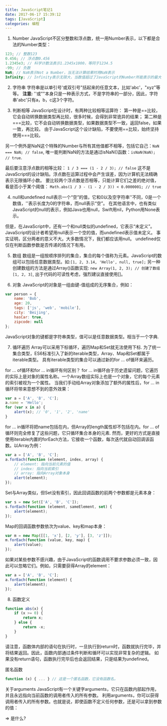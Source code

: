 ```yaml
---
title: JavaScript笔记1
date: 2017-06-17 15:39:12
tags: [JavaScript]
categories: 编程
---
```

1. Number
JavaScript不区分整数和浮点数，统一用Number表示，以下都是合法的Number类型：
```javascript
123; // 整数123
0.456; // 浮点数0.456
1.2345e3; // 科学计数法表示1.2345x1000，等同于1234.5
-99; // 负数
NaN; // NaN表示Not a Number，当无法计算结果时用NaN表示
Infinity; // Infinity表示无限大，当数值超过了JavaScript的Number所能表示的最大值时，就表示为Infinity
```

2. 字符串
字符串是以单引号'或双引号"括起来的任意文本，比如'abc'，"xyz"等等。
**注意:** ''或""本身只是一种表示方式，不是字符串的一部分，因此，字符串'abc'只有a，b，c这3个字符。

3. 判断相等
JavaScript在设计时，有两种比较相等运算符：
第一种是==比较，它会自动转换数据类型再比较，很多时候，会得到非常诡异的结果；
第二种是===比较，它不会自动转换数据类型，如果数据类型不一致，返回false，如果一致，再比较。
由于JavaScript这个设计缺陷，不要使用==比较，始终坚持使用===比较。

另一个例外是NaN这个特殊的Number与所有其他值都不相等，包括它自己：`NaN === NaN; // false`,
唯一能判断NaN的方法是通过isNaN()函数：`isNaN(NaN); // true`.

最后要注意浮点数的相等比较：
`1 / 3 === (1 - 2 / 3); // false`
这不是JavaScript的设计缺陷。浮点数在运算过程中会产生误差，因为计算机无法精确表示无限循环小数。
要比较两个浮点数是否相等，只能计算它们之差的绝对值，看是否小于某个阈值：
`Math.abs(1 / 3 - (1 - 2 / 3)) < 0.0000001; // true`

4. null和undefined
null表示一个“空”的值，它和0以及空字符串''不同，0是一个数值，''表示长度为0的字符串，而null表示“空”。
在其他语言中，也有类似JavaScript的null的表示，例如Java也用null，Swift用nil，Python用None表示。

但是，在JavaScript中，还有一个和null类似的undefined，它表示“未定义”。
JavaScript的设计者希望用null表示一个空的值，而undefined表示值未定义。
事实证明，区分两者的意义不大。大多数情况下，我们都应该用null。
undefined仅仅在判断函数参数是否传递的情况下有用。

5. 数组
数组是一组按顺序排列的集合，集合的每个值称为元素。JavaScript的数组可以包括任意数据类型。如:`[1, 2, 3.14, 'Hello', null, true];`
另一种创建数组的方法是通过Array()函数实现: `new Array(1, 2, 3); // 创建了数组[1, 2, 3]`, 出于代码的可读性考虑，强烈建议直接使用[]。

6. 对象
JavaScript的对象是一组由键-值组成的无序集合，例如：
```javascript
var person = {
    name: 'Bob',
    age: 20,
    tags: ['js', 'web', 'mobile'],
    city: 'Beijing',
    hasCar: true,
    zipcode: null
};
```

JavaScript对象的键都是字符串类型，值可以是任意数据类型。相当于一个字典.


7. 循环遍历
Array可以采用下标循环，遍历Map和Set就无法使用下标.
为了统一集合类型，ES6标准引入了新的iterable类型，Array、Map和Set都属于iterable类型。
具有iterable类型的集合可以通过新的for ... of循环来遍历。

for ... of循环和for ... in循环有何区别？
for ... in循环由于历史遗留问题，它遍历的实际上是对象的属性名称。一个Array数组实际上也是一个对象，它的每个元素的索引被视为一个属性。
当我们手动给Array对象添加了额外的属性后，for ... in循环将带来意想不到的意外效果：
```javascript
var a = ['A', 'B', 'C'];
a.name = 'Hello';
for (var x in a) {
    alert(x); // '0', '1', '2', 'name'
}
```

for ... in循环将把name包括在内，但Array的length属性却不包括在内。for ... of循环则完全修复了这些问题，它只循环集合本身的元素.
然而，更好的方式是直接使用iterable内置的forEach方法，它接收一个函数，每次迭代就自动回调该函数。以Array为例：
```javascript
var a = ['A', 'B', 'C'];
a.forEach(function (element, index, array) {
    // element: 指向当前元素的值
    // index: 指向当前索引
    // array: 指向Array对象本身
    alert(element);
});
```

Set与Array类似，但Set没有索引，因此回调函数的前两个参数都是元素本身：
```javascript
var s = new Set(['A', 'B', 'C']);
s.forEach(function (element, sameElement, set) {
    alert(element);
});
```

Map的回调函数参数依次为value、key和map本身：
```javascript
var m = new Map([[1, 'x'], [2, 'y'], [3, 'z']]);
m.forEach(function (value, key, map) {
    alert(value);
});
```

如果对某些参数不感兴趣，由于JavaScript的函数调用不要求参数必须一致，因此可以忽略它们。例如，只需要获得Array的element：
```javascript
var a = ['A', 'B', 'C'];
a.forEach(function (element) {
    alert(element);
});
```

8. 函数定义
```javascript
function abs(x) {
    if (x >= 0) {
        return x;
    } else {
        return -x;
    }
}
```

请注意，函数体内部的语句在执行时，一旦执行到return时，函数就执行完毕，并将结果返回。因此，函数内部通过条件判断和循环可以实现非常复杂的逻辑。
如果没有return语句，函数执行完毕后也会返回结果，只是结果为undefined。

匿名函数
```javascript
function (x) { ... } // 这是一个匿名函数，它没有函数名。
```

关于arguments
JavaScript有一个关键字arguments，它只在函数内部起作用，并且永远指向当前函数的调用者传入的所有参数。
利用arguments，你可以获得调用者传入的所有参数。也就是说，即使函数不定义任何参数，还是可以拿到参数的值：


=> 是什么?